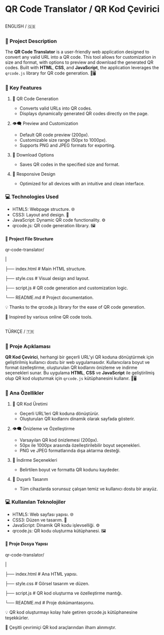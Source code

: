 # QR Code Translator / QR Kod Çevirici

##

ENGLISH / 🇬🇧

##
### 📖 Project Description

The **QR Code Translator** is a user-friendly web application designed to convert any valid URL into a QR code. This tool allows for customization in size and format, with options to preview and download the generated QR codes. Built with **HTML**, **CSS**, and **JavaScript**, the application leverages the `qrcode.js` library for QR code generation. 🎨🖥️

### 🌟 Key Features

1. 🔗 QR Code Generation
   - Converts valid URLs into QR codes.
   - Displays dynamically generated QR codes directly on the page.

2. 👁️‍🗨️ Preview and Customization
   - Default QR code preview (200px).
   - Customizable size range (50px to 1000px).
   - Supports PNG and JPEG formats for exporting.

3. 💾 Download Options
   - Saves QR codes in the specified size and format.

4. 📱 Responsive Design
   - Optimized for all devices with an intuitive and clean interface.

### 💻 Technologies Used

- HTML5: Webpage structure. 🌐
- CSS3: Layout and design. 🎨
- JavaScript: Dynamic QR code functionality. ⚙️
- qrcode.js: QR code generation library. 🖼️

#### 📁 Project File Structure

qr-code-translator/

|

├── index.html # Main HTML structure.

├── style.css # Visual design and layout.

├── script.js # QR code generation and customization logic.

└── README.md # Project documentation.

                                   
  💡 Thanks to the qrcode.js library for the ease of QR code generation.           
  
  🌟 Inspired by various online QR code tools.                


##

TÜRKÇE / 🇹🇷

##

### 📖 Proje Açıklaması

**QR Kod Çevirici**, herhangi bir geçerli URL'yi QR koduna dönüştürmek için geliştirilmiş kullanıcı dostu bir web uygulamasıdır. Kullanıcılara boyut ve format özelleştirme, oluşturulan QR kodlarını önizleme ve indirme seçenekleri sunar. Bu uygulama **HTML**, **CSS** ve **JavaScript** ile geliştirilmiş olup QR kod oluşturmak için `qrcode.js` kütüphanesini kullanır. 🎨🖥️

### 🌟 Ana Özellikler

1. 🔗 QR Kod Üretimi
   - Geçerli URL'leri QR koduna dönüştürür.
   - Oluşturulan QR kodlarını dinamik olarak sayfada gösterir.

2. 👁️‍🗨️ Önizleme ve Özelleştirme
   - Varsayılan QR kod önizlemesi (200px).
   - 50px ile 1000px arasında özelleştirilebilir boyut seçenekleri.
   - PNG ve JPEG formatlarında dışa aktarma desteği.

3. 💾 İndirme Seçenekleri
   - Belirtilen boyut ve formatta QR kodunu kaydeder.

4. 📱 Duyarlı Tasarım
   - Tüm cihazlarda sorunsuz çalışan temiz ve kullanıcı dostu bir arayüz.

### 💻 Kullanılan Teknolojiler

- HTML5: Web sayfası yapısı. 🌐
- CSS3: Düzen ve tasarım. 🎨
- JavaScript: Dinamik QR kodu işlevselliği. ⚙️
- qrcode.js: QR kodu oluşturma kütüphanesi. 🖼️

#### 📁 Proje Dosya Yapısı

qr-code-translator/

|

├── index.html   # Ana HTML yapısı.

├── style.css    # Görsel tasarım ve düzen.

├── script.js    # QR kod oluşturma ve özelleştirme mantığı.

└── README.md    # Proje dokümantasyonu.


                                   
  💡 QR kod oluşturmayı kolay hale getiren qrcode.js kütüphanesine teşekkürler.     
  
  🌟 Çeşitli çevrimiçi QR kod araçlarından ilham alınmıştır. 

